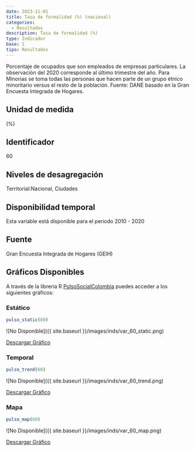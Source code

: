 ```yaml
---
date: 2023-11-01
title: Tasa de formalidad (%) (nacional)
categories:
  - Resultados
description: Tasa de formalidad (%)
type: Indicador
base: 1
tipo: Resultados
--- 
```


Porcentaje de ocupados que son empleados de empresas particulares. La observación del 2020 corresponde al último trimestre del año. Para Minorias se toma todas las personas que hacen parte de un grupo étnico minoritario versus el resto de la población.
Fuente: DANE basado en la Gran Encuesta Integrada de Hogares.

## Unidad de medida
(%)

## Identificador
60

## Niveles de desagregación
Territorial:Nacional, Ciudades

## Disponibilidad temporal
Esta variable está disponible para el periodo 2010 - 2020

## Fuente
Gran Encuesta Integrada de Hogares (GEIH)

## Gráficos Disponibles

A través de la libreria R [PulsoSocialColombia](https://github.com/pulsosocialcolombia/PulsoSocialColombia) puedes acceder a los siguientes gráficos:

### Estático

``` R
pulso_static(60)
```

![No Disponible]({{ site.baseurl }}/images/inds/var_60_static.png)

<a href='{{ site.baseurl }}/images/inds/var_60_static.png'>Descargar Gráfico</a>

### Temporal

``` R
pulso_trend(60)
```

![No Disponible]({{ site.baseurl }}/images/inds/var_60_trend.png)

<a href='{{ site.baseurl }}/images/inds/var_60_trend.png'>Descargar Gráfico</a>

### Mapa

``` R
pulso_map(60)
```

![No Disponible]({{ site.baseurl }}/images/inds/var_60_map.png)

<a href='{{ site.baseurl }}/images/inds/var_60_map.png'>Descargar Gráfico</a>